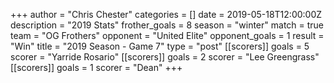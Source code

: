 +++
author = "Chris Chester"
categories = []
date = 2019-05-18T12:00:00Z
description = "2019 Stats"
frother_goals = 8
season = "winter"
match = true
team = "OG Frothers"
opponent = "United Elite"
opponent_goals = 1
result = "Win"
title = "2019 Season - Game 7"
type = "post"
[[scorers]]
goals = 5
scorer = "Yarride Rosario"
[[scorers]]
goals = 2
scorer = "Lee Greengrass"
[[scorers]]
goals = 1
scorer = "Dean"
+++